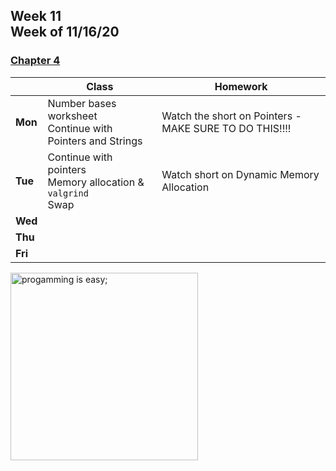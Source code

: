 <meta http-equiv="refresh" content="300"/>

## Week 11<br>Week of 11/16/20  

### [Chapter 4](/ap/curriculum/4)

  |       |Class                  |Homework   |
  |-------|---------              |---------  |
  |**Mon**|Number bases worksheet<br>Continue with Pointers and Strings |Watch the short on Pointers - MAKE SURE TO DO THIS!!!! |
  |**Tue**|Continue with pointers<br>Memory allocation & `valgrind`<br>Swap |Watch short on Dynamic Memory Allocation  |
  |**Wed**| | |
  |**Thu**| | |
  |**Fri**| | |

<img src="https://i.pinimg.com/originals/de/f5/2f/def52fe41d695d8feebd2cdc194da929.png" alt="progamming is easy;" height="300">


